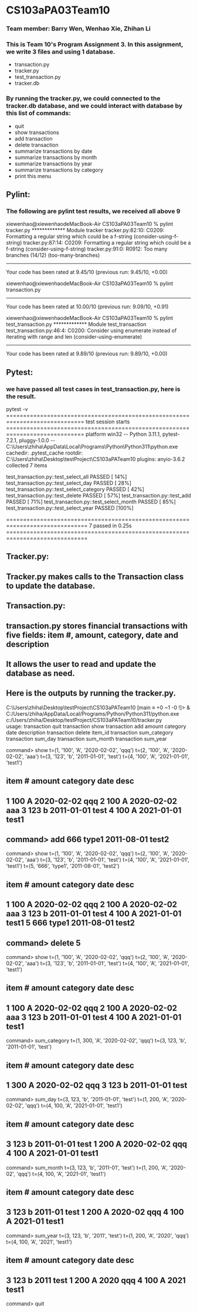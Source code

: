# CS103aPA03Team10
### Team member: Barry Wen, Wenhao Xie, Zhihan Li
### This is Team 10's Program Assignment 3. In this assignment, we write 3 files and using 1 database.
* transaction.py
* tracker.py
* test_transaction.py
* tracker.db
### By running the tracker.py, we could connected to the tracker.db database, and we could interact with database by this list of commands:
* quit
* show transactions
* add transaction
* delete transaction
* summarize transactions by date
* summarize transactions by month
* summarize transactions by year
* summarize transactions by category
* print this menu

## Pylint:
### The following are pylint test results, we received all above 9
xiewenhao@xiewenhaodeMacBook-Air CS103aPA03Team10 % pylint tracker.py
************* Module tracker
tracker.py:82:10: C0209: Formatting a regular string which could be a f-string (consider-using-f-string)
tracker.py:87:14: C0209: Formatting a regular string which could be a f-string (consider-using-f-string)
tracker.py:91:0: R0912: Too many branches (14/12) (too-many-branches)

------------------------------------------------------------------
Your code has been rated at 9.45/10 (previous run: 9.45/10, +0.00)

xiewenhao@xiewenhaodeMacBook-Air CS103aPA03Team10 % pylint transaction.py

-------------------------------------------------------------------
Your code has been rated at 10.00/10 (previous run: 9.09/10, +0.91)

xiewenhao@xiewenhaodeMacBook-Air CS103aPA03Team10 % pylint test_transaction.py
************* Module test_transaction
test_transaction.py:46:4: C0200: Consider using enumerate instead of iterating with range and len (consider-using-enumerate)

------------------------------------------------------------------
Your code has been rated at 9.89/10 (previous run: 9.89/10, +0.00)

## Pytest: 
### we have passed all test cases in test_transaction.py, here is the result.
pytest -v
============================================================================= test session starts =============================================================================
platform win32 -- Python 3.11.1, pytest-7.2.1, pluggy-1.0.0 -- C:\Users\zhiha\AppData\Local\Programs\Python\Python311\python.exe
cachedir: .pytest_cache
rootdir: C:\Users\zhiha\Desktop\testProject\CS103aPATeam10
plugins: anyio-3.6.2
collected 7 items

test_transaction.py::test_select_all PASSED                                                                                                                              [ 14%]
test_transaction.py::test_select_day PASSED                                                                                                                              [ 28%]
test_transaction.py::test_select_category PASSED                                                                                                                         [ 42%]
test_transaction.py::test_delete PASSED                                                                                                                                  [ 57%]
test_transaction.py::test_add PASSED                                                                                                                                     [ 71%]
test_transaction.py::test_select_month PASSED                                                                                                                            [ 85%]
test_transaction.py::test_select_year PASSED                                                                                                                             [100%]

============================================================================== 7 passed in 0.25s ==============================================================================

## Tracker.py:
## Tracker.py makes calls to the Transaction class to update the database.

## Transaction.py:
## transaction.py stores financial transactions with five fields: item #, amount, category, date and description
## It allows the user to read and update the database as need.
## Here is the outputs by running the tracker.py.
C:\Users\zhiha\Desktop\testProject\CS103aPATeam10 [main ≡ +0 ~1 -0 !]> & C:/Users/zhiha/AppData/Local/Programs/Python/Python311/python.exe c:/Users/zhiha/Desktop/testProject/CS103aPATeam10/tracker.py  
usage:
            transaction quit
            transaction show
            transaction add amount category date description
            transaction delete item_id
            transaction sum_category
            transaction sum_day
            transaction sum_month
            transaction sum_year

command> show
t=(1, '100', 'A', '2020-02-02', 'qqq')
t=(2, '100', 'A', '2020-02-02', 'aaa')
t=(3, '123', 'b', '2011-01-01', 'test')
t=(4, '100', 'A', '2021-01-01', 'test1')


item #     amount     category             date                           desc
--------------------------------------------------------------------------------
1          100        A                    2020-02-02                     qqq
2          100        A                    2020-02-02                     aaa
3          123        b                    2011-01-01                     test
4          100        A                    2021-01-01                     test1
--------------------------------------------------------------------------------



command> add 666 type1 2011-08-01 test2 
--------------------------------------------------------------------------------



command> show
t=(1, '100', 'A', '2020-02-02', 'qqq')
t=(2, '100', 'A', '2020-02-02', 'aaa')
t=(3, '123', 'b', '2011-01-01', 'test')
t=(4, '100', 'A', '2021-01-01', 'test1')
t=(5, '666', 'type1', '2011-08-01', 'test2')


item #     amount     category             date                           desc
--------------------------------------------------------------------------------
1          100        A                    2020-02-02                     qqq
2          100        A                    2020-02-02                     aaa
3          123        b                    2011-01-01                     test
4          100        A                    2021-01-01                     test1
5          666        type1                2011-08-01                     test2
--------------------------------------------------------------------------------



command> delete 5
--------------------------------------------------------------------------------



command> show
t=(1, '100', 'A', '2020-02-02', 'qqq')
t=(2, '100', 'A', '2020-02-02', 'aaa')
t=(3, '123', 'b', '2011-01-01', 'test')
t=(4, '100', 'A', '2021-01-01', 'test1')


item #     amount     category             date                           desc
--------------------------------------------------------------------------------
1          100        A                    2020-02-02                     qqq
2          100        A                    2020-02-02                     aaa
3          123        b                    2011-01-01                     test
4          100        A                    2021-01-01                     test1
--------------------------------------------------------------------------------



command> sum_category
t=(1, 300, 'A', '2020-02-02', 'qqq')
t=(3, 123, 'b', '2011-01-01', 'test')


item #     amount     category             date                           desc
--------------------------------------------------------------------------------
1          300        A                    2020-02-02                     qqq
3          123        b                    2011-01-01                     test
--------------------------------------------------------------------------------



command> sum_day
t=(3, 123, 'b', '2011-01-01', 'test')
t=(1, 200, 'A', '2020-02-02', 'qqq')
t=(4, 100, 'A', '2021-01-01', 'test1')


item #     amount     category             date                           desc
--------------------------------------------------------------------------------
3          123        b                    2011-01-01                     test
1          200        A                    2020-02-02                     qqq
4          100        A                    2021-01-01                     test1
--------------------------------------------------------------------------------



command> sum_month
t=(3, 123, 'b', '2011-01', 'test')
t=(1, 200, 'A', '2020-02', 'qqq')
t=(4, 100, 'A', '2021-01', 'test1')


item #     amount     category             date                           desc
--------------------------------------------------------------------------------
3          123        b                    2011-01                        test
1          200        A                    2020-02                        qqq
4          100        A                    2021-01                        test1
--------------------------------------------------------------------------------



command> sum_year
t=(3, 123, 'b', '2011', 'test')
t=(1, 200, 'A', '2020', 'qqq')
t=(4, 100, 'A', '2021', 'test1')


item #     amount     category             date                           desc
--------------------------------------------------------------------------------
3          123        b                    2011                           test
1          200        A                    2020                           qqq
4          100        A                    2021                           test1
--------------------------------------------------------------------------------



command> quit